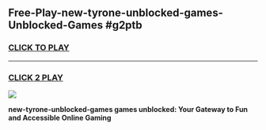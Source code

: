 
## Free-Play-new-tyrone-unblocked-games-Unblocked-Games #g2ptb
<h3>
<a href="https://news.freeplayer.one?title=new-tyrone-unblocked-games&ref=8M">CLICK TO PLAY</a></h3>
<hr>

<h3>
<a href="https://news.freeplayer.one?title=new-tyrone-unblocked-games&ref=8M">CLICK 2 PLAY</a>
  
</h3>

<a href="https://news.freeplayer.one?title=new-tyrone-unblocked-games&ref=8M"><img src="https://clearcache.store/games.png"></a>


**new-tyrone-unblocked-games games unblocked: Your Gateway to Fun and Accessible Online Gaming**

